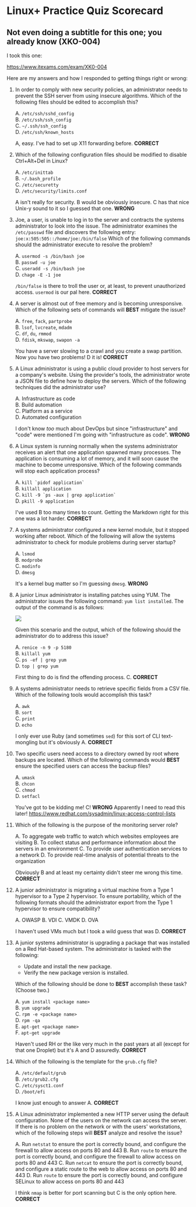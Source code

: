 # Linux+ Practice Quiz Scorecard
## Not even doing a subtitle for this one; you already know (XKO-004)

I took this one:

https://www.itexams.com/exam/XK0-004

Here are my answers and how I responded to getting things right or wrong:

1. In order to comply with new security policies, an administrator needs to prevent the SSH server from using insecure algorithms.
Which of the following files should be edited to accomplish this?

    A. `/etc/ssh/sshd_config`  
    B. `/etc/ssh/ssh_config`  
    C. `~/.ssh/ssh_config`  
    D. `/etc/ssh/known_hosts`  
    
    A, easy. I've had to set up X11 forwarding before. **CORRECT**

2. Which of the following configuration files should be modified to disable Ctrl+Alt+Del in Linux?

    A. `/etc/inittab`  
    B. `~/.bash_profile`  
    C. `/etc/securetty`  
    D. `/etc/security/limits.conf`  

    A isn't really for security. B would be obviously insecure. C has that
    nice Unix-y sound to it so I guessed that one. **WRONG**

3. Joe, a user, is unable to log in to the server and contracts the systems
administrator to look into the issue. The administrator examines the
`/etc/passwd` file and discovers the following entry:
`joe:x:505:505::/home/joe:/bin/false` Which of the following commands should
the administrator execute to resolve the problem?

    A. `usermod -s /bin/bash joe`  
    B. `passwd -u joe`  
    C. `useradd -s /bin/bash joe`  
    D. `chage -E -1 joe`  

    `/bin/false` is there to troll the user or, at least, to prevent
    unauthorized access. `usermod` is our pal here. **CORRECT**

4. A server is almost out of free memory and is becoming unresponsive. Which
of the following sets of commands will **BEST** mitigate the issue?

    A. `free`, `fack`, `partprobe`  
    B. `lsof`, `lvcreate`, `mdadm`  
    C. `df`, `du`, `rmmod`  
    D. `fdisk`, `mkswap`, `swapon -a`  

    You have a server slowing to a crawl and you create a swap partition. Now
    you have two problems! D it is! **CORRECT**

5. A Linux administrator is using a public cloud provider to host servers for
a company's website. Using the provider's tools, the administrator wrote a
JSON file to define how to deploy the servers. Which of the following
techniques did the administrator use?

    A. Infrastructure as code  
    B. Build automation  
    C. Platform as a service  
    D. Automated configuration  

    I don't know *too* much about DevOps but since "infrastructure" and "code"
    were mentioned I'm going with "infrastructure as code". **WRONG**

6. A Linux system is running normally when the systems administrator receives
an alert that one application spawned many processes. The application is
consuming a lot of memory, and it will soon cause the machine to become
unresponsive. Which of the following commands will stop each application
process?

    A. `` kill `pidof application` ``  
    B. `killall application`  
    C. `` kill -9 `ps -aux | grep application` ``  
    D. `pkill -9 application`  

    I've used B too many times to count. Getting the Markdown right for this
    one was a lot harder. **CORRECT**

7. A systems administrator configured a new kernel module, but it stopped
working after reboot. Which of the following will allow the systems
administrator to check for module problems during server startup?
    
    A. `lsmod`  
    B. `modprobe`  
    C. `modinfo`  
    D. `dmesg`  

    It's a kernel bug matter so I'm guessing `dmesg`. **WRONG**

8. A junior Linux administrator is installing patches using YUM. The
administrator issues the following command: `yum list installed`. The
output of the command is as follows:

    ![](https://i.imgur.com/nXGgN6Q.png)

    Given this scenario and the output, which of the following should the
    administrator do to address this issue?

    A. `renice -n 9 -p 5180`  
    B. `killall yum`  
    C. `ps -ef | grep yum`  
    D. `top | grep yum`  

    First thing to do is find the offending process. C. **CORRECT**

9. A systems administrator needs to retrieve specific fields from a CSV file.
Which of the following tools would accomplish this task?

    A. `awk`  
    B. `sort`  
    C. `print`  
    D. `echo`  

    I only ever use Ruby (and sometimes `sed`) for this sort of CLI
    text-mongling but it's obviously A. **CORRECT**

10. Two specific users need access to a directory owned by root where backups
are located. Which of the following commands would **BEST** ensure the
specified users can access the backup files?

    A. `umask`  
    B. `chcon`  
    C. `chmod`  
    D. `setfacl`  

    You've got to be kidding me! C! **WRONG** Apparently I need to read this
    later! https://www.redhat.com/sysadmin/linux-access-control-lists

11. Which of the following is the purpose of the monitoring server role?

    A. To aggregate web traffic to watch which websites employees are visiting
    B. To collect status and performance information about the servers in an environment
    C. To provide user authentication services to a network
    D. To provide real-time analysis of potential threats to the organization

    Obviously B and at least my certainty didn't steer me wrong this time.
    **CORRECT**

12. A junior administrator is migrating a virtual machine from a Type 1
hypervisor to a Type 2 hypervisor. To ensure portability, which of the
following formats should the administrator export from the Type 1 hypervisor
to ensure compatibility?

    A. OWASP
    B. VDI
    C. VMDK
    D. OVA

    I haven't used VMs much but I took a wild guess that was D. **CORRECT**

13. A junior systems administrator is upgrading a package that was installed
on a Red Hat-based system. The administrator is tasked with the following:

    * Update and install the new package.
    * Verify the new package version is installed.

    Which of the following should be done to **BEST** accomplish these task?
    (Choose two.)

    A. `yum install <package name>`  
    B. `yum upgrade`  
    C. `rpm -e <package name>`  
    D. `rpm -qa`  
    E. `apt-get <package name>`  
    F. `apt-get upgrade`  

    Haven't used RH or the like very much in the past years at all (except for
    that one Droplet) but it's A and D assuredly. **CORRECT**

14. Which of the following is the template for the `grub.cfg` file?

    A. `/etc/default/grub`  
    B. `/etc/grub2.cfg`  
    C. `/etc/sysct1.conf`  
    D. `/boot/efi`  

    I know just enough to answer A. **CORRECT**

15. A Linux administrator implemented a new HTTP server using the default
configuration. None of the users on the network can access the server. If
there is no problem on the network or with the users' workstations, which of
the following steps will **BEST** analyze and resolve the issue?

    A. Run `netstat` to ensure the port is correctly bound, and configure the firewall to allow access on ports 80 and 443
    B. Run `route` to ensure the port is correctly bound, and configure the firewall to allow access on ports 80 and 443
    C. Run `netcat` to ensure the port is correctly bound, and configure a static route to the web to allow access on ports 80 and 443
    D. Run `route` to ensure the port is correctly bound, and configure SELinux to allow access on ports 80 and 443

    I think `nmap` is better for port scanning but C is the only option here. **CORRECT**
